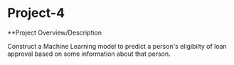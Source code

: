 # Project-4

**Project Overview/Description

Construct a Machine Learning model to predict a person's eligibilty of loan approval based on some information about that person. 
